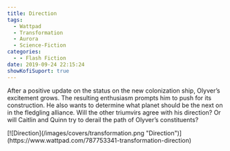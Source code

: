 ```yaml
---
title: Direction
tags:
  - Wattpad
  - Transformation
  - Aurora
  - Science-Fiction
categories:
  - - Flash Fiction
date: 2019-09-24 22:15:24
showKofiSuport: true
---
```


After a positive update on the status on the new colonization ship, Olyver’s excitement grows. The resulting enthusiasm prompts him to push for its construction. He also wants to determine what planet should be the next on in the fledgling alliance.<!-- more --> Will the other triumvirs agree with his direction? Or will Caitlin and Quinn try to derail the path of Olyver’s constituents?

<div class="center">[![Direction](/images/covers/transformation.png "Direction")](https://www.wattpad.com/787753341-transformation-direction)</div>